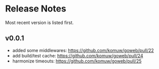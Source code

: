 # Release Notes

Most recent version is listed first.  


## v0.0.1
- added some middlewares: https://github.com/komuw/goweb/pull/22
- add build/test cache: https://github.com/komuw/goweb/pull/24
- harmonize timeouts: https://github.com/komuw/goweb/pull/25
